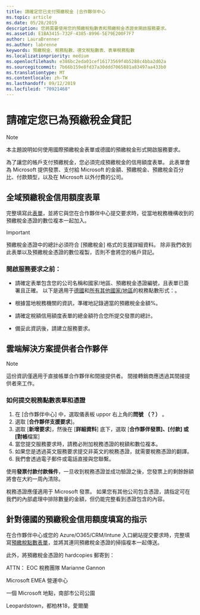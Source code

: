 ```yaml
---
title: 請確定您已支付預繳稅金 |合作夥伴中心
ms.topic: article
ms.date: 05/28/2019
description: 您將需要使用您的預繳稅點數表和預繳稅金憑證來開啟服務要求。
ms.assetid: E1BA3415-732F-4385-8996-5E79E200F7F7
author: LauraBrenner
ms.author: labrenne
keywords: 預繳稅金、稅務點數、德文稅點數表、表單稅務點數
ms.localizationpriority: medium
ms.openlocfilehash: e386bc2eda01cef16173569f4b5288c4bba2d02a
ms.sourcegitcommit: 7b66b159e8fd37a30ddd7065881a83497aa433b0
ms.translationtype: MT
ms.contentlocale: zh-TW
ms.lasthandoff: 09/12/2019
ms.locfileid: "70921468"
---
```

# <a name="make-sure-you-are-credited-for-withholding-tax"></a>請確定您已為預繳稅金貸記

>[!Note]
>本主題說明如何使用國際預繳稅金表單或德國的預繳稅金形式開啟服務要求。

為了讓您的帳戶支付預繳稅金，您必須完成預繳稅金的信用額度表單。 此表單會為 Microsoft 提供發票、支付給 Microsoft 的金額、預繳稅金、預繳稅金百分比、付款類型，以及在 Microsoft 以外付費的公司。  

## <a name="global-withholding-tax-credit-form"></a>全域預繳稅金信用額度表單

完整填寫此[表單](https://query.prod.cms.rt.microsoft.com/cms/api/am/binary/RE30311)，並將它與您在合作夥伴中心提交要求時，從當地稅務機構收到的預繳稅金憑證的數位複本一起加入。
>[!IMPORTANT]
>預繳稅金憑證中的總計必須符合 [預繳稅金] 格式的支援詳細資料。 除非我們收到此表單以及預繳稅金憑證的數位複製，否則不會將您的帳戶貸記。

### <a name="before-opening-the-service-request"></a>開啟服務要求之前：

- 請確定表單包含您的公司名稱和國家/地區、預繳稅金憑證編號，且表單已簽署且正確。 以下是適用于[德國](https://query.prod.cms.rt.microsoft.com/cms/api/am/binary/RE305Lo)和[所有其他國家/地區](https://query.prod.cms.rt.microsoft.com/cms/api/am/binary/RE30311)的稅務點數形式：。

- 根據當地稅務機關的資訊，準確地記錄適當的預繳稅金金額%。

- 請確定稅額信用額度表單的總金額符合您所提交發票的總計。 

- 備妥此資訊後，請建立服務要求。

## <a name="cloud-solution-provider-partners"></a>雲端解決方案提供者合作夥伴

>[!Note]
>這份資訊僅適用于直接帳單合作夥伴和間接提供者。 間接轉銷商應透過其間接提供者來工作。

### <a name="how-to-submit-the-tax-credit-form-and-the-certificates"></a>如何提交稅務點數表單和憑證

1. 在 [合作夥伴中心] 中，選取儀表板 uppor 右上角的**問號** **（？）** 。
2. 選取 [**合作夥伴支援要求**]。
3. 選取 [**新增要求**]，然後在 [**詳細資料**] 底下，選取 [**合作夥伴發票]、[付款] 或 [對帳**檔案]
4. 當您提交服務要求時，請務必附加稅務憑證的稅額和數位複本。
5. 如果您是透過英文服務要求提交非英文的稅務憑證，就需要稅務憑證的翻譯。
6. 我們會透過電子郵件或電話直接與您聯繫。

使用**發票付款付款條件**，一旦收到稅務憑證並成功驗證之後，您發票上的剩餘餘額將會在大約一周內清除。 

稅務憑證應僅適用于 Microsoft 發票。 如果您有其他公司包含憑證，請指定可在我們的內部處理中排除數量的金額，但仍能完整看到憑證包含的內容。 

## <a name="instructions-for-completing-the-withholding-tax-credit-form-for-germany"></a>針對德國的預繳稅金信用額度填寫的指示

在合作夥伴中心或您的 Azure/O365/CRM/Intune 入口網站提交要求時，完整填寫[預繳稅點數表單](https://query.prod.cms.rt.microsoft.com/cms/api/am/binary/RE305Lo)，並將其連同預繳稅金憑證的掃描複本一起傳送。 

此外，將預繳稅金憑證的 hardcopies 郵寄到：

ATTN： EOC 稅務團隊 Marianne Gannon

Microsoft EMEA 營運中心

一個 Microsoft 地點，南部市公司公園

Leopardstown，都柏林18，愛爾蘭
